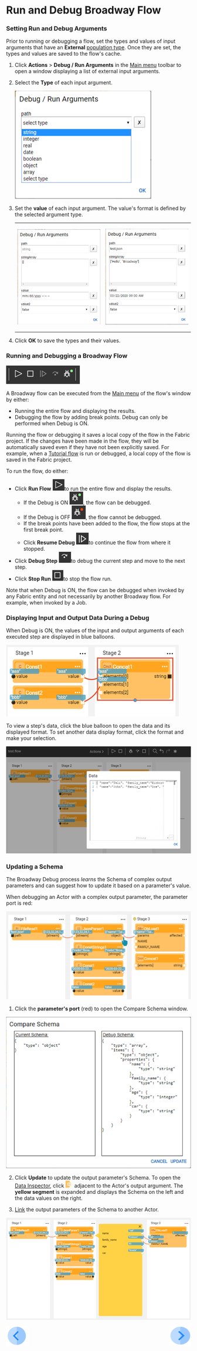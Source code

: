# Run and Debug Broadway Flow


### Setting Run and Debug Arguments
Prior to running or debugging a flow, set the types and values of input arguments that have an **External** [population type](03_broadway_actor_window.md#actors-inputs-and-outputs). Once they are set, the types and values are saved to the flow's cache. 

1. Click **Actions** > **Debug / Run Arguments** in the [Main menu](18_broadway_flow_window.md#main-menu) toolbar to open a window displaying a list of external input arguments.

2. Select the **Type** of each input argument.

   ![image](images/flow_set_run_or_debug_param_set_type2.png)

3. Set the **value** of each input argument. The value's format is defined by the selected argument type.

   <table>
   <tbody>
   <tr>
   <td><p><img src="images/flow_set_run_or_debug_param_set_value1.png" alt="value1"/></p></td>
   <td><p><img src="images/flow_set_run_or_debug_param_set_value2.png" alt="value2"/></p></td>
   </tr>
   </tbody>
   </table>

4. Click **OK** to save the types and their values.

### Running and Debugging a Broadway Flow

![image](images/99_25_tool_bar.PNG)

A Broadway flow can be executed from the [Main menu](18_broadway_flow_window.md#main-menu) of the flow's window by either:

- Running the entire flow and displaying the results.
- Debugging the flow by adding break points. Debug can only be performed when Debug is ON.

Running the flow or debugging it saves a local copy of the flow in the Fabric project. If the changes have been made in the flow, they will be automatically saved even if they have not been explicitly saved. For example, when a [Tutorial flow](17_tutorial_and_flow_examples.md) is run or debugged, a local copy of the flow is saved in the Fabric project.

To run the flow, do either: 

- Click **Run Flow** ![image](images/99_25_run.PNG)to run the entire flow and display the results. 
  - If the Debug is ON ![](images/99_25_debug_on.PNG), the flow can be debugged.
  - If the Debug is OFF ![](images/99_25_debug_off.PNG), the flow cannot be debugged.
  - If the break points have been added to the flow, the flow stops at the first break point.
  - Click **Resume Debug** ![images](images/99_25_resume.PNG)to continue the flow from where it stopped.
- Click **Debug Step** ![image](images/99_25_step.PNG)to debug the current step and move to the next step.
- Click **Stop Run** ![image](images/99_25_stop.PNG)to stop the flow run.

Note that when Debug is ON, the flow can be debugged when invoked by any Fabric entity and not necessarily by another Broadway flow. For example, when invoked by a Job.

### Displaying Input and Output Data During a Debug

When Debug is ON, the values of the input and output arguments of each executed step are displayed in blue balloons.

![image](images/99_25_blue_balloons.PNG)

To view a step's data, click the blue balloon to open the data and its displayed format. To set another data display format, click the format and make your selection.

![](images/flow_debug_display_data.png)

### Updating a Schema

The Broadway Debug process *learns* the Schema of complex output parameters and can suggest how to update it based on a parameter's value.

When debugging an Actor with a complex output parameter, the parameter port is red:

  ![](images/debug_update_schema.png)

1. Click the **parameter's port** (red) to open the Compare Schema window.

  ![](images/compare_schema.png)

2. Click **Update** to update the output parameter's Schema. To open the [Data Inspector](27_broadway_data_inspection.md), click ![image](images/99_27_red_cross.PNG) adjacent to the Actor's output argument. The **yellow segment** is expanded and displays the Schema on the left and the data values on the right.

3. [Link](20_broadway_flow_linking_actors.md) the output parameters of the Schema to another Actor.

  ![](images/data_insepction_debug.png)


[![Previous](/articles/images/Previous.png)](21_iterations.md)[<img align="right" width="60" height="54" src="/articles/images/Next.png">](27_broadway_data_inspection.md)
